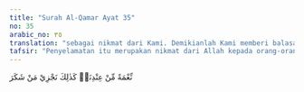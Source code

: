 ```yaml
---
title: "Surah Al-Qamar Ayat 35"
no: 35
arabic_no: ٣٥
translation: "sebagai nikmat dari Kami. Demikianlah Kami memberi balasan kepada orang-orang yang bersyukur. "
tafsir: "Penyelamatan itu merupakan nikmat dari Allah kepada orang-orang yang beriman tersebut. Nikmat itu berupa keselamatan mereka dari azab tersebut. Demikianlah hukum Allah, bahwa Dia senantiasa memberikan nikmat kepada orang-orang yang bersyukur dan patuh menjalankan perintah-Nya dan menjauhi larangan-Nya, dan menghukum orang yang membangkang."
---
```

نِّعْمَةً مِّنْ عِنْدِنَاۗ  كَذٰلِكَ نَجْزِيْ مَنْ شَكَرَ 